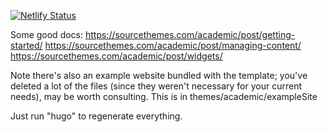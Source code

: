 [![Netlify Status](https://api.netlify.com/api/v1/badges/a187899e-5596-4db3-9a9c-9f47556815db/deploy-status)](https://app.netlify.com/sites/gleave/deploys)

Some good docs:
https://sourcethemes.com/academic/post/getting-started/
https://sourcethemes.com/academic/post/managing-content/
https://sourcethemes.com/academic/post/widgets/

Note there's also an example website bundled with the template; you've deleted a lot of the files (since they weren't necessary for your current needs), may be worth consulting. This is in themes/academic/exampleSite 

Just run "hugo" to regenerate everything.
